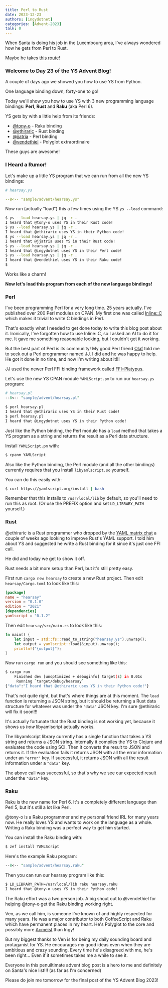 ```yaml
---
title: Perl to Rust
date: 2023-12-23
authors: [ingydotnet]
categories: [Advent-2023]
talk: 0
---
```


When Santa is doing his job in the Luxembourg area, I've always wondered how he
gets from Perl to Rust.

Maybe he takes [this route](
https://oylenshpeegul.gitlab.io/from-perl-to-rust/introduction.html)!

<!-- more -->


### Welcome to Day 23 of the YS Advent Blog!

A couple of days ago we showed you how to use YS from Python.

One language binding down, forty-one to go!

Today we'll show you how to use YS with 3 new programming language bindings:
**Perl**, **Rust** and **Raku** (aka Perl 6).

YS gets by with a little help from its friends:

* [@tony-o](https://github.com/tony-o) - Raku binding
* [@ethiraric](https://github.com/ethiraric) - Rust binding
* [@jjatria](https://github.com/jjatria) - Perl binding
* [@vendethiel](https://github.com/vendethiel) - Polyglot extraordinaire

These guys are awesome!


### I Heard a Rumor!

Let's make up a little YS program that we can run from all the new YS bindings:

```yaml
# hearsay.ys

--8<-- "sample/advent/hearsay.ys"
```

Now run (actually "load") this a few times using the YS `ys --load` command:

```bash
$ ys --load hearsay.ys | jq -r .
I heard that @tony-o uses YS in their Rust code!
$ ys --load hearsay.ys | jq -r .
I heard that @ethiraric uses YS in their Python code!
$ ys --load hearsay.ys | jq -r .
I heard that @jjatria uses YS in their Rust code!
$ ys --load hearsay.ys | jq -r .
I heard that @ingydotnet uses YS in their Perl code!
$ ys --load hearsay.ys | jq -r .
I heard that @vendethiel uses YS in their Raku code!
$
```

Works like a charm!

**Now let's load this program from each of the new language bindings!**


### Perl

I've been programming Perl for a very long time.
25 years actually.
I've published over 200 Perl modules on CPAN.
My first one was called [Inline::C](
https://metacpan.org/pod/Inline::C) which makes it trivial to write C bindings
in Perl.

That's exactly what I needed to get done today to write this blog post about it.
Ironically, I've forgotten how to use Inline::C, so I asked an AI to do it for
me.
It gave me something reasonable looking, but I couldn't get it working.

But the best part of Perl is its community!
My good Perl friend [Olaf](https://metacpan.org/author/OALDERS) told me to seek
out a Perl programmer named [JJ](https://metacpan.org/author/JJATRIA).
I did and he was happy to help.
He got it done in no time, and now I'm writing about it!!!

JJ used the newer Perl FFI binding framework called [FFI::Platypus](
https://metacpan.org/pod/FFI::Platypus).

Let's use the new YS CPAN module `YAMLScript.pm` to run our `hearsay.ys`
program:

```perl
# hearsay.pl
--8<-- "sample/advent/hearsay.pl"
```

```bash
$ perl hearsay.pl
I heard that @ethiraric uses YS in their Rust code!
$ perl hearsay.pl
I heard that @ingydotnet uses YS in their Python code!
```

Just like the Python binding, the Perl module has a `load` method that takes a
YS program as a string and returns the result as a Perl data structure.

Install `YAMLScript.pm` with:

```bash
$ cpanm YAMLScript
```

Also like the Python binding, the Perl module (and all the other bindings)
currently requires that you install `libyamlscript.so` yourself.

You can do this easily with:

```bash
$ curl https://yamlscript.org/install | bash
```

Remember that this installs to `/usr/local/lib` by default, so you'll need to
run this as root.
(Or use the PREFIX option and set `LD_LIBRARY_PATH` yourself.)


### Rust

@ethiraric is a Rust programmer who dropped by the [YAML matrix chat](
https://matrix.to/#/#chat:yaml.io) a couple of weeks ago looking to improve
Rust's YAML support.
I told him about YS and suggested he write a Rust binding for it since
it's just one FFI call.

He did and today we get to show it off.

Rust needs a bit more setup than Perl, but it's still pretty easy.

First run `cargo new hearsay` to create a new Rust project.
Then edit `hearsay/Cargo.toml` to look like this:

```toml
[package]
name = "hearsay"
version = "0.1.0"
edition = "2021"
[dependencies]
yamlscript = "0.1.2"
```

Then edit `hearsay/src/main.rs` to look like this:

```rust
fn main() {
    let input = std::fs::read_to_string("hearsay.ys").unwrap();
    let output = yamlscript::load(&input).unwrap();
    println!("{output}");
}
```

Now run `cargo run` and you should see something like this:

```bash
$ cargo run
    Finished dev [unoptimized + debuginfo] target(s) in 0.01s
     Running `target/debug/hearsay`
{"data":"I heard that @ethiraric uses YS in their Python code!"}
```

That's not quite right, but that's where things are at this moment.
The `load` function is returning a JSON string, but it should be returning a
Rust data structure for whatever was under the `"data"` JSON key.
I'm sure @ethiraric will fix it soon!!!

It's actually fortunate that the Rust binding is not working yet, because it
shows us _how_ libyamlscript actually works.

The libyamlscript library currently has a single function that takes a
YS string and returns a JSON string.
Internally it compiles the YS to Clojure and evaluates the code using
SCI.
Then it converts the result to JSON and returns it.
If the evaluation fails it returns JSON with all the error information under an
`"error"` key.
If successful, it returns JSON with all the result information under a `"data"`
key.

The above call was successful, so that's why we see our expected result under
the `"data"` key.



### Raku

Raku is the new name for Perl 6.
It's a completely different language than Perl 5, but it's still a lot like
Perl.

@tony-o is a Raku programmer and my personal friend IRL for many years now.
He really loves YS and wants to work on the language as a whole.
Writing a Raku binding was a perfect way to get him started.

You can install the Raku binding with:

```bash
$ zef install YAMLScript
```

Here's the example Raku program:

```perl
--8<-- "sample/advent/hearsay.raku"
```

Then you can run our hearsay program like this:

```bash
$ LD_LIBRARY_PATH=/usr/local/lib raku hearsay.raku
I heard that @tony-o uses YS in their Python code!
```

The Raku effort was a two person job.
A big shout out to @vendethiel for helping @tony-o get the Raku binding working
right.

Ven, as we call him, is someone I've known of and highly respected for many
years.
He was a major contributor to both CoffeeScript and Raku which have permanent
places in my heart.
He's Polyglot to the core and possibly more [Acmeist](https://acmeism.org) than
Ingy!

But my biggest thanks to Ven is for being my daily sounding board and
protaganist for YS.
He encourages my good ideas even when they are ambitious and crazy sounding.
Every time he's disagreed with me, he's been right...
Even if it sometimes takes me a while to see it.

Everyone in this penuiltimate advent blog post is a hero to me and definitely on
Santa's nice list!!! (as far as I'm concerned)

Please do join me tomorrow for the final post of the YS Advent Blog
2023!
